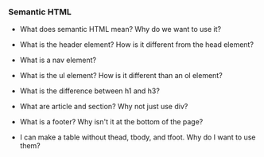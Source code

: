 ### Semantic HTML

* What does semantic HTML mean? Why do we want to use it?

* What is the header element? How is it different from the head element?

* What is a nav element?

* What is the ul element? How is it different than an ol element?

* What is the difference between h1 and h3?

* What are article and section? Why not just use div?

* What is a footer? Why isn't it at the bottom of the page?

* I can make a table without thead, tbody, and tfoot. Why do I want to use them?
